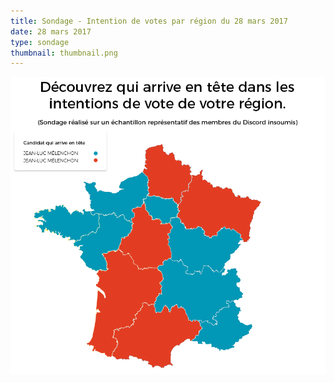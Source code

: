 ```yaml
---
title: Sondage - Intention de votes par région du 28 mars 2017
date: 28 mars 2017
type: sondage
thumbnail: thumbnail.png
---
```


![Intention de votes par région](sondage-region.png)
